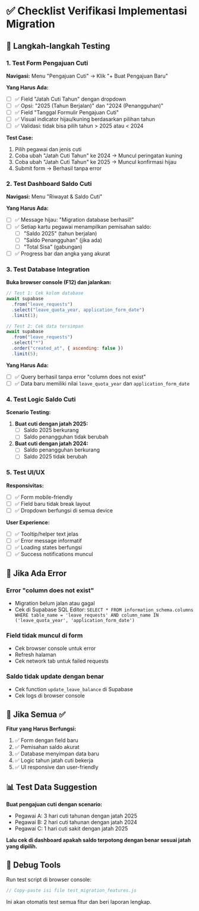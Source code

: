 # ✅ Checklist Verifikasi Implementasi Migration

## 🎯 **Langkah-langkah Testing**

### **1. Test Form Pengajuan Cuti**

**Navigasi:** Menu "Pengajuan Cuti" → Klik "+ Buat Pengajuan Baru"

**Yang Harus Ada:**

- [ ] ✅ Field "Jatah Cuti Tahun" dengan dropdown
- [ ] ✅ Opsi: "2025 (Tahun Berjalan)" dan "2024 (Penangguhan)"
- [ ] ✅ Field "Tanggal Formulir Pengajuan Cuti"
- [ ] ✅ Visual indicator hijau/kuning berdasarkan pilihan tahun
- [ ] ✅ Validasi: tidak bisa pilih tahun > 2025 atau < 2024

**Test Case:**

1. Pilih pegawai dan jenis cuti
2. Coba ubah "Jatah Cuti Tahun" ke 2024 → Muncul peringatan kuning
3. Coba ubah "Jatah Cuti Tahun" ke 2025 → Muncul konfirmasi hijau
4. Submit form → Berhasil tanpa error

### **2. Test Dashboard Saldo Cuti**

**Navigasi:** Menu "Riwayat & Saldo Cuti"

**Yang Harus Ada:**

- [ ] ✅ Message hijau: "Migration database berhasil!"
- [ ] ✅ Setiap kartu pegawai menampilkan pemisahan saldo:
  - [ ] "Saldo 2025" (tahun berjalan)
  - [ ] "Saldo Penangguhan" (jika ada)
  - [ ] "Total Sisa" (gabungan)
- [ ] ✅ Progress bar dan angka yang akurat

### **3. Test Database Integration**

**Buka browser console (F12) dan jalankan:**

```javascript
// Test 1: Cek kolom database
await supabase
  .from("leave_requests")
  .select("leave_quota_year, application_form_date")
  .limit(1);

// Test 2: Cek data tersimpan
await supabase
  .from("leave_requests")
  .select("*")
  .order("created_at", { ascending: false })
  .limit(5);
```

**Yang Harus Ada:**

- [ ] ✅ Query berhasil tanpa error "column does not exist"
- [ ] ✅ Data baru memiliki nilai `leave_quota_year` dan `application_form_date`

### **4. Test Logic Saldo Cuti**

**Scenario Testing:**

1. **Buat cuti dengan jatah 2025:**
   - [ ] Saldo 2025 berkurang
   - [ ] Saldo penangguhan tidak berubah

2. **Buat cuti dengan jatah 2024:**
   - [ ] Saldo penangguhan berkurang
   - [ ] Saldo 2025 tidak berubah

### **5. Test UI/UX**

**Responsivitas:**

- [ ] ✅ Form mobile-friendly
- [ ] ✅ Field baru tidak break layout
- [ ] ✅ Dropdown berfungsi di semua device

**User Experience:**

- [ ] ✅ Tooltip/helper text jelas
- [ ] ✅ Error message informatif
- [ ] ✅ Loading states berfungsi
- [ ] ✅ Success notifications muncul

## 🚨 **Jika Ada Error**

### **Error "column does not exist"**

- Migration belum jalan atau gagal
- Cek di Supabase SQL Editor: `SELECT * FROM information_schema.columns WHERE table_name = 'leave_requests' AND column_name IN ('leave_quota_year', 'application_form_date')`

### **Field tidak muncul di form**

- Cek browser console untuk error
- Refresh halaman
- Cek network tab untuk failed requests

### **Saldo tidak update dengan benar**

- Cek function `update_leave_balance` di Supabase
- Cek logs di browser console

## 🎉 **Jika Semua ✅**

**Fitur yang Harus Berfungsi:**

1. ✅ Form dengan field baru
2. ✅ Pemisahan saldo akurat
3. ✅ Database menyimpan data baru
4. ✅ Logic tahun jatah cuti bekerja
5. ✅ UI responsive dan user-friendly

## 📊 **Test Data Suggestion**

**Buat pengajuan cuti dengan scenario:**

- Pegawai A: 3 hari cuti tahunan dengan jatah 2025
- Pegawai B: 2 hari cuti tahunan dengan jatah 2024
- Pegawai C: 1 hari cuti sakit dengan jatah 2025

**Lalu cek di dashboard apakah saldo terpotong dengan benar sesuai jatah yang dipilih.**

## 🔧 **Debug Tools**

Run test script di browser console:

```javascript
// Copy-paste isi file test_migration_features.js
```

Ini akan otomatis test semua fitur dan beri laporan lengkap.
